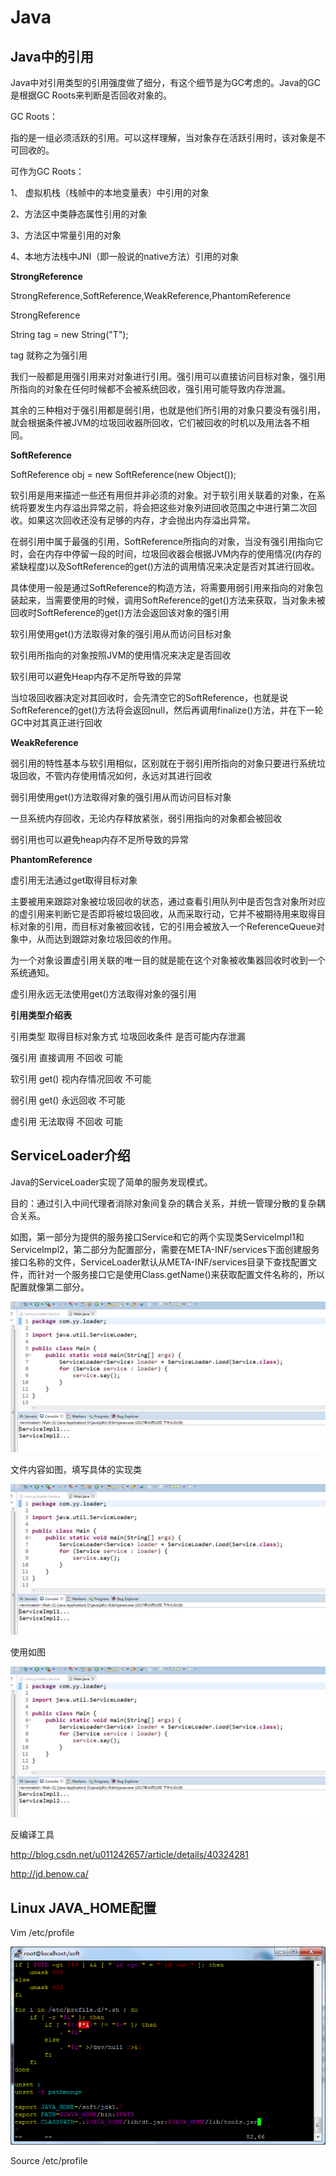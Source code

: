 # Java

## Java中的引用

Java中对引用类型的引用强度做了细分，有这个细节是为GC考虑的。Java的GC是根据GC Roots来判断是否回收对象的。

GC Roots：

指的是一组必须活跃的引用。可以这样理解，当对象存在活跃引用时，该对象是不可回收的。

可作为GC Roots：

1、 虚拟机栈（栈帧中的本地变量表）中引用的对象

2、方法区中类静态属性引用的对象

3、方法区中常量引用的对象

4、本地方法栈中JNI（即一般说的native方法）引用的对象

**StrongReference**

StrongReference,SoftReference,WeakReference,PhantomReference

StrongReference

String tag = new String("T");

tag 就称之为强引用

我们一般都是用强引用来对对象进行引用。强引用可以直接访问目标对象，强引用所指向的对象在任何时候都不会被系统回收，强引用可能导致内存泄漏。

其余的三种相对于强引用都是弱引用，也就是他们所引用的对象只要没有强引用，就会根据条件被JVM的垃圾回收器所回收，它们被回收的时机以及用法各不相同。

**SoftReference**

SoftReference<Object> obj = new SoftReference(new Object());

软引用是用来描述一些还有用但并非必须的对象。对于软引用关联着的对象，在系统将要发生内存溢出异常之前，将会把这些对象列进回收范围之中进行第二次回收。如果这次回收还没有足够的内存，才会抛出内存溢出异常。

在弱引用中属于最强的引用，SoftReference所指向的对象，当没有强引用指向它时，会在内存中停留一段的时间，垃圾回收器会根据JVM内存的使用情况(内存的紧缺程度)以及SoftReference的get()方法的调用情况来决定是否对其进行回收。

具体使用一般是通过SoftReference的构造方法，将需要用弱引用来指向的对象包装起来，当需要使用的时候，调用SoftReference的get()方法来获取，当对象未被回收时SoftReference的get()方法会返回该对象的强引用

软引用使用get()方法取得对象的强引用从而访问目标对象

软引用所指向的对象按照JVM的使用情况来决定是否回收

软引用可以避免Heap内存不足所导致的异常

当垃圾回收器决定对其回收时，会先清空它的SoftReference，也就是说SoftReference的get()方法将会返回null，然后再调用finalize()方法，并在下一轮GC中对其真正进行回收

**WeakReference**

弱引用的特性基本与软引用相似，区别就在于弱引用所指向的对象只要进行系统垃圾回收，不管内存使用情况如何，永远对其进行回收

弱引用使用get()方法取得对象的强引用从而访问目标对象

一旦系统内存回收，无论内存释放紧张，弱引用指向的对象都会被回收

弱引用也可以避免heap内存不足所导致的异常

**PhantomReference**

虚引用无法通过get取得目标对象

主要被用来跟踪对象被垃圾回收的状态，通过查看引用队列中是否包含对象所对应的虚引用来判断它是否即将被垃圾回收，从而采取行动，它并不被期待用来取得目标对象的引用，而目标对象被回收钱，它的引用会被放入一个ReferenceQueue对象中，从而达到跟踪对象垃圾回收的作用。

为一个对象设置虚引用关联的唯一目的就是能在这个对象被收集器回收时收到一个系统通知。

虚引用永远无法使用get()方法取得对象的强引用

**引用类型介绍表**

引用类型    取得目标对象方式    垃圾回收条件    是否可能内存泄漏

强引用        直接调用        不回收        可能

软引用        get()            视内存情况回收    不可能

弱引用        get()            永远回收    不可能    

虚引用        无法取得        不回收        可能

## ServiceLoader介绍

Java的ServiceLoader实现了简单的服务发现模式。

目的：通过引入中间代理者消除对象间复杂的耦合关系，并统一管理分散的复杂耦合关系。

如图，第一部分为提供的服务接口Service和它的两个实现类ServiceImpl1和ServiceImpl2，第二部分为配置部分，需要在META-INF/services下面创建服务接口名称的文件，ServiceLoader默认从META-INF/services目录下查找配置文件，而针对一个服务接口它是使用Class<T>.getName()来获取配置文件名称的，所以配置就像第二部分。

![img](assets/clipboard-1576975424919.png)

文件内容如图，填写具体的实现类

![img](assets/clipboard-1576975424919.png)

使用如图

![img](assets/clipboard-1576975424919.png)

反编译工具

http://blog.csdn.net/u011242657/article/details/40324281 

http://jd.benow.ca/ 

## Linux JAVA_HOME配置

Vim /etc/profile

![img](assets/lip_image001.png)

 

Source /etc/profile